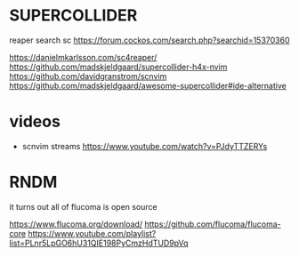 # SUPERCOLLIDER

reaper search sc https://forum.cockos.com/search.php?searchid=15370360

https://danielmkarlsson.com/sc4reaper/
https://github.com/madskjeldgaard/supercollider-h4x-nvim
https://github.com/davidgranstrom/scnvim
https://github.com/madskjeldgaard/awesome-supercollider#ide-alternative

# videos

- scnvim streams 
    https://www.youtube.com/watch?v=PJdyTTZERYs

# RNDM 

it turns out all of flucoma is open source

https://www.flucoma.org/download/
https://github.com/flucoma/flucoma-core
https://www.youtube.com/playlist?list=PLnr5LpGO6hU31QIE198PyCmzHdTUD9pVq
